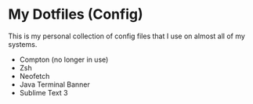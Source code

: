 # My Dotfiles (Config)
This is my personal collection of config files that I use on almost all of my systems.

* Compton (no longer in use)
* Zsh
* Neofetch
* Java Terminal Banner
* Sublime Text 3
